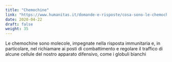 ```yaml
---
title: "Chemochine"
link: "https://www.humanitas.it/domande-e-risposte/cosa-sono-le-chemochine"
date: 2020-04-22
draft: false
weight: 35
---
```


Le chemochine sono molecole, impegnate nella risposta immunitaria e, in particolare, nel richiamare ai posti di combattimento e regolare il traffico di alcune cellule del nostro apparato difensivo, come i globuli bianchi
